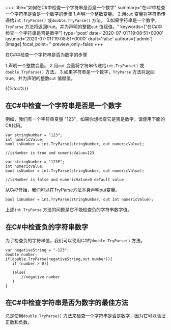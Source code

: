+++
title="如何在C#中检查一个字符串是否是一个数字"
summary="在c#中检查一个字符串是否是一个数字的步骤 1.声明一个整数变量。 2.用`out` 变量将字符串传递给`int.TryParse()` 或`double.TryParse()` 方法。 3.如果字符串是一个数字，`TryParse` 方法将返回true。并为声明的整数`out` 值赋值。"
keywords=["在C#中检查一个字符串是否是数字"]
type='post'
date='2020-07-01T19:08:51+0000'
lastmod='2020-07-01T19:08:51+0000'
draft='false'
authors=['admin']
[image]
focal_point=''
preview_only=false
+++

在C#中检查一个字符串是否为数字的步骤

1.声明一个整数变量。
2.用`out` 变量将字符串传递给`int.TryParse()` 或`double.TryParse()` 方法。
3.如果字符串是一个数字，`TryParse` 方法将返回true。并为声明的整数`out` 值赋值。

{{%toc%}}

## 在C#中检查一个字符串是否是一个数字 

例如，我们有一个字符串变量 "123"，如果你想检查它是否是数字，请使用下面的C#代码。

```
var stringNumber = "123";
int numericValue;
bool isNumber = int.TryParse(stringNumber, out numericValue);

//isNumber is true and numericValue=123

var stringNumber = "123P";
int numericValue;
bool isNumber = int.TryParse(stringNumber, out numericValue);

//isNumber is false and numericValue=0 default value

```

从C#7开始，我们可以在TryParse方法本身声明[out](https://www.arungudelli.com/tutorial/c-sharp/difference-between-ref-and-out-parameters-in-c-sharp/)变量。

```
bool isNumber = int.TryParse(stringNumber, out int numericValue);

```

上述`int.TryParse` 方法的问题是它不能检查负的字符串数字值。

## 在C#中检查负的字符串数字 

为了检查负的字符串值，我们可以使用C#的`double.TryParse()` 方法。

```
var negativeString = "-123";
double number;
if(double.TryParse(negativeString,out number)){
   if (number > 0){

   }else{
       //negative number 
   }   
}
```

## 在C#中检查字符串是否为数字的最佳方法 

总是使用`double.TryParse()` 方法来检查一个字符串是否是数字，因为它可以验证正数和负数。